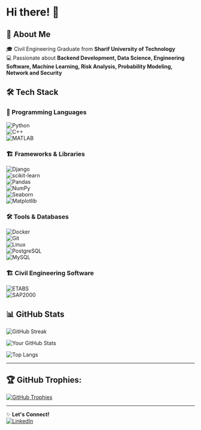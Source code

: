 # Hi there! 👋

## 🚀 About Me  
🎓 Civil Engineering Graduate from **Sharif University of Technology**  
💻 Passionate about **Backend Development, Data Science, Engineering Software, Machine Learning, Risk Analysis, Probability Modeling, Network and Security**  

## 🛠️ Tech Stack  

### 🚀 Programming Languages  
![Python](https://img.shields.io/badge/Python-3776AB?style=for-the-badge&logo=python&logoColor=white)  
![C++](https://img.shields.io/badge/C++-00599C?style=for-the-badge&logo=cplusplus&logoColor=white)  
![MATLAB](https://img.shields.io/badge/MATLAB-0076A8?style=for-the-badge&logo=mathworks&logoColor=white)  

### 🏗️ Frameworks & Libraries  
![Django](https://img.shields.io/badge/Django-092E20?style=for-the-badge&logo=django&logoColor=white)  
![scikit-learn](https://img.shields.io/badge/Scikit--Learn-F7931E?style=for-the-badge&logo=scikitlearn&logoColor=white)  
![Pandas](https://img.shields.io/badge/Pandas-150458?style=for-the-badge&logo=pandas&logoColor=white)  
![NumPy](https://img.shields.io/badge/NumPy-013243?style=for-the-badge&logo=numpy&logoColor=white)  
![Seaborn](https://img.shields.io/badge/Seaborn-008080?style=for-the-badge)  
![Matplotlib](https://img.shields.io/badge/Matplotlib-11557C?style=for-the-badge)  

### 🛠️ Tools & Databases  
![Docker](https://img.shields.io/badge/Docker-2496ED?style=for-the-badge&logo=docker&logoColor=white)  
![Git](https://img.shields.io/badge/Git-F05032?style=for-the-badge&logo=git&logoColor=white)  
![Linux](https://img.shields.io/badge/Linux-FCC624?style=for-the-badge&logo=linux&logoColor=black)  
![PostgreSQL](https://img.shields.io/badge/PostgreSQL-4169E1?style=for-the-badge&logo=postgresql&logoColor=white)  
![MySQL](https://img.shields.io/badge/MySQL-4479A1?style=for-the-badge&logo=mysql&logoColor=white)  

### 🏗️ Civil Engineering Software  
![ETABS](https://img.shields.io/badge/ETABS-007ACC?style=for-the-badge)  
![SAP2000](https://img.shields.io/badge/SAP2000-0082C9?style=for-the-badge)  

## 📊 GitHub Stats  
![GitHub Streak](https://streak-stats.demolab.com?user=farzamasadian&theme=dark&hide_border=true)

![Your GitHub Stats](https://github-profile-summary-cards.vercel.app/api/cards/profile-details?username=farzamasadian&theme=dark)

![Top Langs](https://github-readme-stats.vercel.app/api/top-langs/?username=farzamasadian&theme=dark)

---

## 🏆 GitHub Trophies:

[![GitHub Trophies](https://github-profile-trophy.vercel.app/?username=farzamasadian&theme=darkhub&column=7)](https://github-profile-trophy.vercel.app/?username=ryo-ma&theme=darkhub)


---
✨ **Let's Connect!**  
[![LinkedIn](https://img.shields.io/badge/LinkedIn-0A66C2?style=for-the-badge&logo=linkedin&logoColor=white)](www.linkedin.com/in/farzam-asadian-5b558b1b9)  

